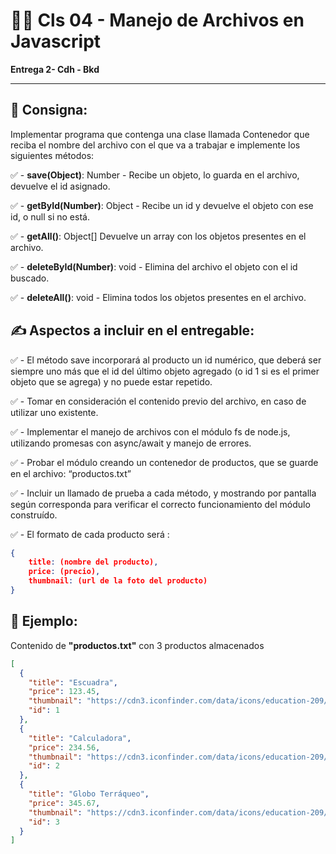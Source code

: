 # 👨‍🏫 Cls 04 - Manejo de Archivos en Javascript

**Entrega 2- Cdh - Bkd**

---

## 📑 Consigna:

Implementar programa que contenga una clase llamada Contenedor que reciba el nombre del archivo con el que va a trabajar e implemente los siguientes métodos:

✅ - **save(Object)**: Number - Recibe un objeto, lo guarda en el archivo, devuelve el id asignado.

✅ - **getById(Number)**: Object - Recibe un id y devuelve el objeto con ese id, o null si no está.

✅ - **getAll()**: Object[] Devuelve un array con los objetos presentes en el archivo.

✅ - **deleteById(Number)**: void - Elimina del archivo el objeto con el id buscado.

✅ - **deleteAll()**: void - Elimina todos los objetos presentes en el archivo.

## ✍ Aspectos a incluir en el entregable:

✅ - El método save incorporará al producto un id numérico, que deberá ser siempre uno más que el id del último objeto agregado (o id 1 si es el primer objeto que se agrega) y no puede estar repetido.

✅ - Tomar en consideración el contenido previo del archivo, en caso de utilizar uno existente.

✅ - Implementar el manejo de archivos con el módulo fs de node.js, utilizando promesas con async/await y manejo de errores.

✅ - Probar el módulo creando un contenedor de productos, que se guarde en el archivo: “productos.txt”

✅ - Incluir un llamado de prueba a cada método, y mostrando por pantalla según corresponda para verificar el correcto funcionamiento del módulo construído.

✅ - El formato de cada producto será :

```json
{
    title: (nombre del producto),
    price: (precio),
    thumbnail: (url de la foto del producto)
}
```

## 👀 Ejemplo:

Contenido de **"productos.txt"** con 3 productos almacenados

```json
[
  {
    "title": "Escuadra",
    "price": 123.45,
    "thumbnail": "https://cdn3.iconfinder.com/data/icons/education-209/64/ruler-triangle-stationary-school-256.png",
    "id": 1
  },
  {
    "title": "Calculadora",
    "price": 234.56,
    "thumbnail": "https://cdn3.iconfinder.com/data/icons/education-209/64/calculator-math-tool-school-256.png",
    "id": 2
  },
  {
    "title": "Globo Terráqueo",
    "price": 345.67,
    "thumbnail": "https://cdn3.iconfinder.com/data/icons/education-209/64/globe-earth-geograhy-planet-school-256.png",
    "id": 3
  }
]
```
